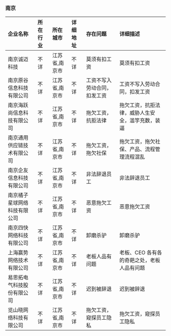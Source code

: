 ### 南京
| 企业名称 | 所在行业 | 所在城市 | 详细地址 | 存在问题 | 详细描述 |
| :----- | :------ | :------ | :------ | :----- | :------ |
南京诚迈科技|不详|江苏省,南京市|不详|莫须有扣工资|莫须有扣工资
南京原谷信息科技有限公司|不详|江苏省,南京市|不详|工资不写入劳动合同，扣发工资|工资不写入劳动合同，扣发工资
南京海跃尚信息科技有限公司|不详|江苏省,南京市|不详|拖欠工资，抗拒法律|拖欠工资，抗拒法律，威胁人生安全，滥竽充数，装逼
南京通用供应链技术有限公司|不详|江苏省,南京市|不详|拖欠工资，拖欠社保|拖欠工资，拖欠社保、产品、流程管理流程混乱
南京企友信息科技有限公司|不详|江苏省,南京市|不详|非法辞退员工|非法辞退员工
南京橘子星球网络科技有限公司|不详|江苏省,南京市|不详|恶意拖欠工资|恶意拖欠工资
南京四快网络科技有限公司|不详|江苏省,南京市|不详|卸磨杀驴|卸磨杀驴
上海赢势网络技术有限公司|不详|江苏省,南京市|不详|老板人品有问题|老板、CEO 各有各的奇葩之处，老板人品有问题
易思拓电气科技股份有限公司|不详|江苏省,南京市|不详|迟到被辞退|迟到被辞退
览山晓网络科技有限公司|不详|江苏省,南京市|不详|拖欠工资，窥探员工隐私|拖欠工资，窥探员工隐私

